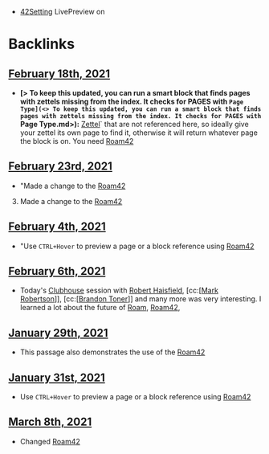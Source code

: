 - [42Setting](<42Setting.md>) LivePreview on

# Backlinks
## [February 18th, 2021](<February 18th, 2021.md>)
- **[> To keep this updated, you can run a smart block that finds pages with zettels missing from the index. It checks for PAGES with `Page Type](<> To keep this updated, you can run a smart block that finds pages with zettels missing from the index. It checks for PAGES with `Page Type.md>):** [Zettel](<Zettel.md>)` that are not referenced here, so ideally give your zettel its own page to find it, otherwise it will return whatever page the block is on. You need [Roam42](<Roam42.md>)

## [February 23rd, 2021](<February 23rd, 2021.md>)
- "Made a change to the [Roam42](<Roam42.md>)

3. Made a change to the [Roam42](<Roam42.md>)

## [February 4th, 2021](<February 4th, 2021.md>)
- "Use `CTRL+Hover` to preview a page or a block reference using [Roam42](<Roam42.md>)

## [February 6th, 2021](<February 6th, 2021.md>)
- Today's [Clubhouse](<Clubhouse.md>) session with [Robert Haisfield](<Robert Haisfield.md>), [cc:[[Mark Robertson](<cc:[[Mark Robertson.md>)]], [cc:[[Brandon Toner](<cc:[[Brandon Toner.md>)]] and many more was very interesting. I learned a lot about the future of [Roam](<Roam.md>), [Roam42](<Roam42.md>),

## [January 29th, 2021](<January 29th, 2021.md>)
- This passage also demonstrates the use of the [Roam42](<Roam42.md>)

## [January 31st, 2021](<January 31st, 2021.md>)
- Use `CTRL+Hover` to preview a page or a block reference using [Roam42](<Roam42.md>)

## [March 8th, 2021](<March 8th, 2021.md>)
- Changed [Roam42](<Roam42.md>)

